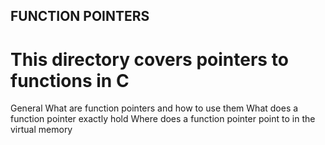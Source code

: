 ## FUNCTION POINTERS

# This directory covers pointers to functions in C

General
What are function pointers and how to use them
What does a function pointer exactly hold
Where does a function pointer point to in the virtual memory
